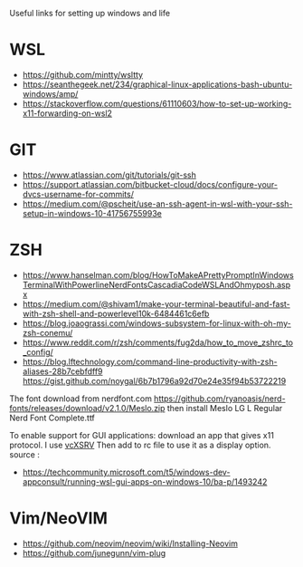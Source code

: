 Useful links for setting up windows and life

# WSL
- https://github.com/mintty/wsltty
- https://seanthegeek.net/234/graphical-linux-applications-bash-ubuntu-windows/amp/
- https://stackoverflow.com/questions/61110603/how-to-set-up-working-x11-forwarding-on-wsl2

# GIT
- https://www.atlassian.com/git/tutorials/git-ssh
- https://support.atlassian.com/bitbucket-cloud/docs/configure-your-dvcs-username-for-commits/
- https://medium.com/@pscheit/use-an-ssh-agent-in-wsl-with-your-ssh-setup-in-windows-10-41756755993e

# ZSH
- https://www.hanselman.com/blog/HowToMakeAPrettyPromptInWindowsTerminalWithPowerlineNerdFontsCascadiaCodeWSLAndOhmyposh.aspx
- https://medium.com/@shivam1/make-your-terminal-beautiful-and-fast-with-zsh-shell-and-powerlevel10k-6484461c6efb
- https://blog.joaograssi.com/windows-subsystem-for-linux-with-oh-my-zsh-conemu/
- https://www.reddit.com/r/zsh/comments/fug2da/how_to_move_zshrc_to_config/
- https://blog.lftechnology.com/command-line-productivity-with-zsh-aliases-28b7cebfdff9
https://gist.github.com/noygal/6b7b1796a92d70e24e35f94b53722219

The font
download from nerdfont.com
https://github.com/ryanoasis/nerd-fonts/releases/download/v2.1.0/Meslo.zip
then install
Meslo LG L Regular Nerd Font Complete.ttf

To enable support for GUI applications: download an app that gives x11 protocol.
I use [vcXSRV](https://sourceforge.net/projects/vcxsrv/)
Then add to rc file to use it as a display option.
source :
- https://techcommunity.microsoft.com/t5/windows-dev-appconsult/running-wsl-gui-apps-on-windows-10/ba-p/1493242

# Vim/NeoVIM
- https://github.com/neovim/neovim/wiki/Installing-Neovim
- https://github.com/junegunn/vim-plug
